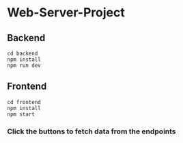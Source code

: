 # Web-Server-Project
 
## Backend
```
cd backend
npm install
npm run dev
```

## Frontend
```
cd frontend
npm install
npm start
```
### Click the buttons to fetch data from the endpoints
